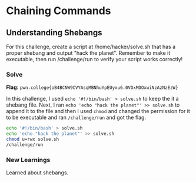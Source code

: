# Chaining Commands

## Understanding Shebangs
For this challenge, create a script at /home/hacker/solve.sh that has a proper shebang and output "hack the planet". Remember to make it executable, then run /challenge/run to verify your script works correctly!

### Solve
**Flag:** `pwn.college{oB4BCNW9CVYAsqMBNhuYpEUyxu6.0VOxMDOxwiNzAzNzEzW}`

In this challenge, I used `echo '#!/bin/bash' > solve.sh` to keep the it a shebang file. Next, I ran `echo 'echo "hack the planet"' >> solve.sh` to append it to the file and then I used `chmod` and changed the permission for it to be executable and ran `/challenge/run` and got the flag.

```bash
echo '#!/bin/bash' > solve.sh
echo 'echo "hack the planet"' >> solve.sh
chmod u=rwx solve.sh
/challenge/run
```

### New Learnings
Learned about shebangs.
